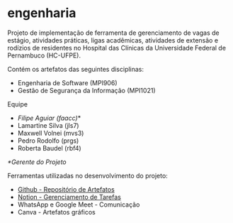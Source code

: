 # engenharia
Projeto de implementação de ferramenta de gerenciamento de vagas de estágio, atividades práticas, ligas acadêmicas, atividades de extensão e rodízios de residentes no Hospital das Clínicas da Universidade Federal de Pernambuco (HC-UFPE).

Contém os artefatos das seguintes disciplinas:

* Engenharia de Software (MPI906)
* Gestão de Segurança da Informação (MPI1021)

Equipe

* _Filipe Aguiar (faacc)_*
* Lamartine Silva (jls7)
* Maxwell Volnei (mvs3)
* Pedro Rodolfo (prgs)
* Roberta Baudel (rbf4)
  
_*Gerente do Projeto_

Ferramentas utilizadas no desenvolvimento do projeto:

* [Github - Repositório de Artefatos](https://github.com/Mestrado-PGP-2023)
* [Notion - Gerenciamento de Tarefas](https://www.notion.so/team/d501e129-4beb-4a7b-849f-f11979672d21/join)
* WhatsApp e Google Meet - Comunicação
* Canva - Artefatos gráficos 
